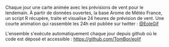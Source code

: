 Chaque jour une carte animée avec les prévisions de vent pour le lendemain.
À partir de données ouvertes, la base Arome de Météo France, un script R récupère, traite et visualise 24 heures de prévision de vent. Une courte animation qui rassemble les 24h est publiée sur twitter : [@EoleGif](https://twitter.com/EoleGif)

L'ensemble s'exécute automatiquement chaque jour depuis github où le code est déposé et accessible : https://github.com/TomBor/eolif